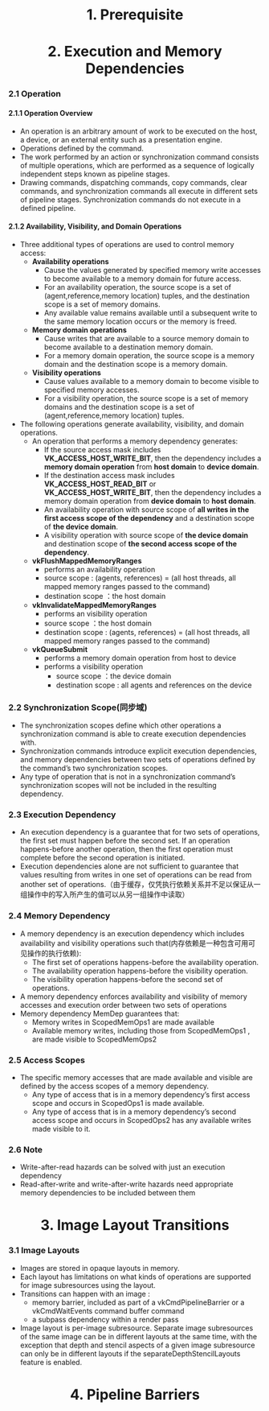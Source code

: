 <h1 align='center' >1. Prerequisite</h1>



<h1 align='center' > 2. Execution and Memory Dependencies</h1>

### 2.1 Operation

#### 2.1.1 Operation Overview
- An operation is an arbitrary amount of work to be executed on the host, a device, or an external entity such as a presentation engine.
- Operations defined by the command.
- The work performed by an action or synchronization command consists of multiple operations, which are performed as a sequence of logically independent steps known as pipeline stages.
- Drawing commands, dispatching commands, copy commands, clear commands, and synchronization commands all execute in different sets of pipeline stages. Synchronization commands do not execute in a defined pipeline.

#### 2.1.2 Availability, Visibility, and Domain Operations
- Three additional types of operations are used to control memory access:
    - **Availability operations** 
        - Cause the values generated by specified memory write accesses to become available to a memory domain for future access. 
        - For an availability operation, the source scope is a set of (agent,reference,memory location) tuples, and the destination scope is a set of memory domains.
        - Any available value remains available until a subsequent write to the same memory location occurs or the memory is freed. 
    - **Memory domain operations** 
        - Cause writes that are available to a source memory domain to become available to a destination memory domain.
        - For a memory domain operation, the source scope is a memory domain and the destination scope is a memory domain.
    - **Visibility operations** 
        - Cause values available to a memory domain to become visible to specified memory accesses.
        - For a visibility operation, the source scope is a set of memory domains and the destination scope is a set of (agent,reference,memory location) tuples.
- The following operations generate availability, visibility, and domain operations.
    - An operation that performs a memory dependency generates:
        - If the source access mask includes **VK_ACCESS_HOST_WRITE_BIT**, then the dependency includes a
        **memory domain operation** from **host domain** to **device domain**.
        - If the destination access mask includes **VK_ACCESS_HOST_READ_BIT** or **VK_ACCESS_HOST_WRITE_BIT**, then the dependency includes a memory domain operation from **device domain** to **host domain**.
        - An availability operation with source scope of **all writes in the first access scope of the dependency** and a destination scope of **the device domain**.
        - A visibility operation with source scope of **the device domain** and destination scope of **the second access scope of the dependency**.
    - **vkFlushMappedMemoryRanges** 
        - performs an availability operation
        - source scope : (agents, references) = (all host threads, all mapped memory ranges passed to the command)
        - destination scope ：the host domain
    - **vkInvalidateMappedMemoryRanges**
        - performs an visibility operation
        - source scope ：the host domain
        - destination scope : (agents, references) = (all host threads, all mapped memory ranges passed to the command)
    - **vkQueueSubmit**
        - performs a memory domain operation from host to device
        - performs a visibility operation 
            - source scope ：the device domain 
            - destination scope : all agents and references on the device

### 2.2 Synchronization Scope(同步域)
- The synchronization scopes define which other operations a synchronization command is able to create execution dependencies with.
- Synchronization commands introduce explicit execution dependencies, and memory dependencies between two sets of operations defined by the command’s two synchronization scopes.
- Any type of operation that is not in a synchronization command’s synchronization scopes will not be included in the resulting dependency.

### 2.3 Execution Dependency 
- An execution dependency is a guarantee that for two sets of operations, the first set must happen before the second set. If an operation happens-before another operation, then the first operation must complete before the second operation is initiated.
- Execution dependencies alone are not sufficient to guarantee that values resulting from writes in one set of operations can be read from another set of operations.（由于缓存，仅凭执行依赖关系并不足以保证从一组操作中的写入所产生的值可以从另一组操作中读取）

### 2.4 Memory Dependency
- A memory dependency is an execution dependency which includes availability and visibility operations such that(内存依赖是一种包含可用可见操作的执行依赖):
    - The first set of operations happens-before the availability operation.
    - The availability operation happens-before the visibility operation.
    - The visibility operation happens-before the second set of operations.
- A memory dependency enforces availability and visibility of memory accesses and execution order
between two sets of operations
- Memory dependency MemDep guarantees that:
    - Memory writes in ScopedMemOps1 are made available
    - Available memory writes, including those from ScopedMemOps1 , are made visible to ScopedMemOps2

### 2.5 Access Scopes
- The specific memory accesses that are made available and visible are defined by the access scopes of a memory dependency.
    - Any type of access that is in a memory dependency’s first access scope and occurs in ScopedOps1 is made available.
    - Any type of access that is in a memory dependency’s second access scope and occurs in ScopedOps2 has any available writes made visible to it.

### 2.6 Note
- Write-after-read hazards can be solved with just an execution dependency
- Read-after-write and write-after-write hazards need appropriate memory dependencies to be included between them


<h1 align='center' >3. Image Layout Transitions</h1>

### 3.1 Image Layouts
- Images are stored in opaque layouts in memory.
- Each layout has limitations on what kinds of operations are supported for image subresources using the layout.
- Transitions can happen with an image :
    - memory barrier, included as part of a vkCmdPipelineBarrier or a vkCmdWaitEvents command buffer command
    - a subpass dependency within a render pass
- Image layout is per-image subresource. Separate image subresources of the same image can be in different layouts at the same time, with the exception that depth and stencil aspects of a given image subresource can only be in different layouts if the separateDepthStencilLayouts feature is enabled.

<h1 align='center' >4. Pipeline Barriers</h1>